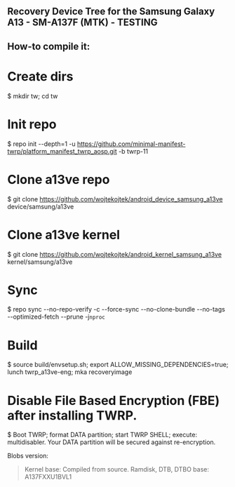 ## Recovery Device Tree for the Samsung Galaxy A13 - SM-A137F (MTK) - TESTING

## How-to compile it:

# Create dirs
$ mkdir tw; cd tw

# Init repo
$ repo init --depth=1 -u https://github.com/minimal-manifest-twrp/platform_manifest_twrp_aosp.git -b twrp-11

# Clone a13ve repo
$ git clone https://github.com/wojtekojtek/android_device_samsung_a13ve device/samsung/a13ve

# Clone a13ve kernel
$ git clone https://github.com/wojtekojtek/android_kernel_samsung_a13ve kernel/samsung/a13ve

# Sync
$ repo sync --no-repo-verify -c --force-sync --no-clone-bundle --no-tags --optimized-fetch --prune -j`nproc`

# Build
$ source build/envsetup.sh; export ALLOW_MISSING_DEPENDENCIES=true; lunch twrp_a13ve-eng; mka recoveryimage

# Disable File Based Encryption (FBE) after installing TWRP.
$ Boot TWRP; format DATA partition; start TWRP SHELL; execute: multidisabler.
Your DATA partition will be secured against re-encryption.


Blobs version:
> Kernel base: Compiled from source.
> Ramdisk, DTB, DTBO base: A137FXXU1BVL1
